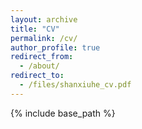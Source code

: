 ```yaml
---
layout: archive
title: "CV"
permalink: /cv/
author_profile: true
redirect_from:
  - /about/
redirect_to:
  - /files/shanxiuhe_cv.pdf
---
```


{% include base_path %}


